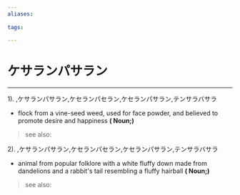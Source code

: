```yaml
---
aliases:
    
tags:
    
---
```


# ケサランパサラン
---
1).
,ケサランパサラン,ケセランパセラン,ケセランパサラン,テンサラバサラ

- flock from a vine-seed weed, used for face powder, and believed to promote desire and happiness
**( Noun;)**
> see also: 
            
2).
,ケサランパサラン,ケセランパセラン,ケセランパサラン,テンサラバサラ

- animal from popular folklore with a white fluffy down made from dandelions and a rabbit's tail resembling a fluffy hairball
**( Noun;)**
> see also: 
            